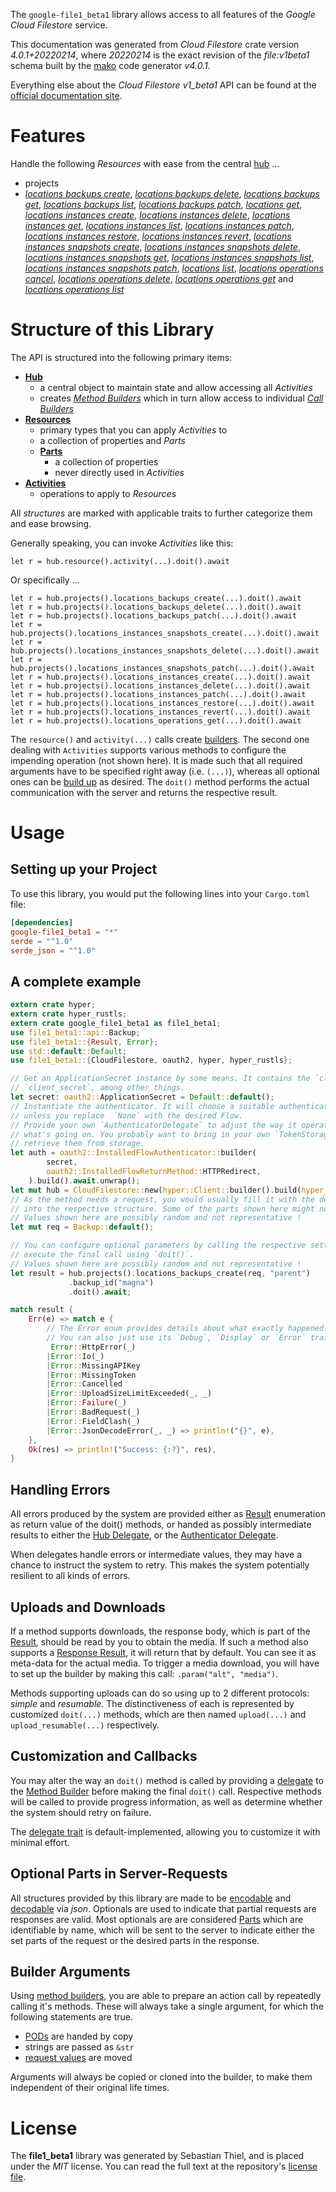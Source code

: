 <!---
DO NOT EDIT !
This file was generated automatically from 'src/generator/templates/api/README.md.mako'
DO NOT EDIT !
-->
The `google-file1_beta1` library allows access to all features of the *Google Cloud Filestore* service.

This documentation was generated from *Cloud Filestore* crate version *4.0.1+20220214*, where *20220214* is the exact revision of the *file:v1beta1* schema built by the [mako](http://www.makotemplates.org/) code generator *v4.0.1*.

Everything else about the *Cloud Filestore* *v1_beta1* API can be found at the
[official documentation site](https://cloud.google.com/filestore/).
# Features

Handle the following *Resources* with ease from the central [hub](https://docs.rs/google-file1_beta1/4.0.1+20220214/google_file1_beta1/CloudFilestore) ... 

* projects
 * [*locations backups create*](https://docs.rs/google-file1_beta1/4.0.1+20220214/google_file1_beta1/api::ProjectLocationBackupCreateCall), [*locations backups delete*](https://docs.rs/google-file1_beta1/4.0.1+20220214/google_file1_beta1/api::ProjectLocationBackupDeleteCall), [*locations backups get*](https://docs.rs/google-file1_beta1/4.0.1+20220214/google_file1_beta1/api::ProjectLocationBackupGetCall), [*locations backups list*](https://docs.rs/google-file1_beta1/4.0.1+20220214/google_file1_beta1/api::ProjectLocationBackupListCall), [*locations backups patch*](https://docs.rs/google-file1_beta1/4.0.1+20220214/google_file1_beta1/api::ProjectLocationBackupPatchCall), [*locations get*](https://docs.rs/google-file1_beta1/4.0.1+20220214/google_file1_beta1/api::ProjectLocationGetCall), [*locations instances create*](https://docs.rs/google-file1_beta1/4.0.1+20220214/google_file1_beta1/api::ProjectLocationInstanceCreateCall), [*locations instances delete*](https://docs.rs/google-file1_beta1/4.0.1+20220214/google_file1_beta1/api::ProjectLocationInstanceDeleteCall), [*locations instances get*](https://docs.rs/google-file1_beta1/4.0.1+20220214/google_file1_beta1/api::ProjectLocationInstanceGetCall), [*locations instances list*](https://docs.rs/google-file1_beta1/4.0.1+20220214/google_file1_beta1/api::ProjectLocationInstanceListCall), [*locations instances patch*](https://docs.rs/google-file1_beta1/4.0.1+20220214/google_file1_beta1/api::ProjectLocationInstancePatchCall), [*locations instances restore*](https://docs.rs/google-file1_beta1/4.0.1+20220214/google_file1_beta1/api::ProjectLocationInstanceRestoreCall), [*locations instances revert*](https://docs.rs/google-file1_beta1/4.0.1+20220214/google_file1_beta1/api::ProjectLocationInstanceRevertCall), [*locations instances snapshots create*](https://docs.rs/google-file1_beta1/4.0.1+20220214/google_file1_beta1/api::ProjectLocationInstanceSnapshotCreateCall), [*locations instances snapshots delete*](https://docs.rs/google-file1_beta1/4.0.1+20220214/google_file1_beta1/api::ProjectLocationInstanceSnapshotDeleteCall), [*locations instances snapshots get*](https://docs.rs/google-file1_beta1/4.0.1+20220214/google_file1_beta1/api::ProjectLocationInstanceSnapshotGetCall), [*locations instances snapshots list*](https://docs.rs/google-file1_beta1/4.0.1+20220214/google_file1_beta1/api::ProjectLocationInstanceSnapshotListCall), [*locations instances snapshots patch*](https://docs.rs/google-file1_beta1/4.0.1+20220214/google_file1_beta1/api::ProjectLocationInstanceSnapshotPatchCall), [*locations list*](https://docs.rs/google-file1_beta1/4.0.1+20220214/google_file1_beta1/api::ProjectLocationListCall), [*locations operations cancel*](https://docs.rs/google-file1_beta1/4.0.1+20220214/google_file1_beta1/api::ProjectLocationOperationCancelCall), [*locations operations delete*](https://docs.rs/google-file1_beta1/4.0.1+20220214/google_file1_beta1/api::ProjectLocationOperationDeleteCall), [*locations operations get*](https://docs.rs/google-file1_beta1/4.0.1+20220214/google_file1_beta1/api::ProjectLocationOperationGetCall) and [*locations operations list*](https://docs.rs/google-file1_beta1/4.0.1+20220214/google_file1_beta1/api::ProjectLocationOperationListCall)




# Structure of this Library

The API is structured into the following primary items:

* **[Hub](https://docs.rs/google-file1_beta1/4.0.1+20220214/google_file1_beta1/CloudFilestore)**
    * a central object to maintain state and allow accessing all *Activities*
    * creates [*Method Builders*](https://docs.rs/google-file1_beta1/4.0.1+20220214/google_file1_beta1/client::MethodsBuilder) which in turn
      allow access to individual [*Call Builders*](https://docs.rs/google-file1_beta1/4.0.1+20220214/google_file1_beta1/client::CallBuilder)
* **[Resources](https://docs.rs/google-file1_beta1/4.0.1+20220214/google_file1_beta1/client::Resource)**
    * primary types that you can apply *Activities* to
    * a collection of properties and *Parts*
    * **[Parts](https://docs.rs/google-file1_beta1/4.0.1+20220214/google_file1_beta1/client::Part)**
        * a collection of properties
        * never directly used in *Activities*
* **[Activities](https://docs.rs/google-file1_beta1/4.0.1+20220214/google_file1_beta1/client::CallBuilder)**
    * operations to apply to *Resources*

All *structures* are marked with applicable traits to further categorize them and ease browsing.

Generally speaking, you can invoke *Activities* like this:

```Rust,ignore
let r = hub.resource().activity(...).doit().await
```

Or specifically ...

```ignore
let r = hub.projects().locations_backups_create(...).doit().await
let r = hub.projects().locations_backups_delete(...).doit().await
let r = hub.projects().locations_backups_patch(...).doit().await
let r = hub.projects().locations_instances_snapshots_create(...).doit().await
let r = hub.projects().locations_instances_snapshots_delete(...).doit().await
let r = hub.projects().locations_instances_snapshots_patch(...).doit().await
let r = hub.projects().locations_instances_create(...).doit().await
let r = hub.projects().locations_instances_delete(...).doit().await
let r = hub.projects().locations_instances_patch(...).doit().await
let r = hub.projects().locations_instances_restore(...).doit().await
let r = hub.projects().locations_instances_revert(...).doit().await
let r = hub.projects().locations_operations_get(...).doit().await
```

The `resource()` and `activity(...)` calls create [builders][builder-pattern]. The second one dealing with `Activities` 
supports various methods to configure the impending operation (not shown here). It is made such that all required arguments have to be 
specified right away (i.e. `(...)`), whereas all optional ones can be [build up][builder-pattern] as desired.
The `doit()` method performs the actual communication with the server and returns the respective result.

# Usage

## Setting up your Project

To use this library, you would put the following lines into your `Cargo.toml` file:

```toml
[dependencies]
google-file1_beta1 = "*"
serde = "^1.0"
serde_json = "^1.0"
```

## A complete example

```Rust
extern crate hyper;
extern crate hyper_rustls;
extern crate google_file1_beta1 as file1_beta1;
use file1_beta1::api::Backup;
use file1_beta1::{Result, Error};
use std::default::Default;
use file1_beta1::{CloudFilestore, oauth2, hyper, hyper_rustls};

// Get an ApplicationSecret instance by some means. It contains the `client_id` and 
// `client_secret`, among other things.
let secret: oauth2::ApplicationSecret = Default::default();
// Instantiate the authenticator. It will choose a suitable authentication flow for you, 
// unless you replace  `None` with the desired Flow.
// Provide your own `AuthenticatorDelegate` to adjust the way it operates and get feedback about 
// what's going on. You probably want to bring in your own `TokenStorage` to persist tokens and
// retrieve them from storage.
let auth = oauth2::InstalledFlowAuthenticator::builder(
        secret,
        oauth2::InstalledFlowReturnMethod::HTTPRedirect,
    ).build().await.unwrap();
let mut hub = CloudFilestore::new(hyper::Client::builder().build(hyper_rustls::HttpsConnectorBuilder::new().with_native_roots().https_or_http().enable_http1().enable_http2().build()), auth);
// As the method needs a request, you would usually fill it with the desired information
// into the respective structure. Some of the parts shown here might not be applicable !
// Values shown here are possibly random and not representative !
let mut req = Backup::default();

// You can configure optional parameters by calling the respective setters at will, and
// execute the final call using `doit()`.
// Values shown here are possibly random and not representative !
let result = hub.projects().locations_backups_create(req, "parent")
             .backup_id("magna")
             .doit().await;

match result {
    Err(e) => match e {
        // The Error enum provides details about what exactly happened.
        // You can also just use its `Debug`, `Display` or `Error` traits
         Error::HttpError(_)
        |Error::Io(_)
        |Error::MissingAPIKey
        |Error::MissingToken
        |Error::Cancelled
        |Error::UploadSizeLimitExceeded(_, _)
        |Error::Failure(_)
        |Error::BadRequest(_)
        |Error::FieldClash(_)
        |Error::JsonDecodeError(_, _) => println!("{}", e),
    },
    Ok(res) => println!("Success: {:?}", res),
}

```
## Handling Errors

All errors produced by the system are provided either as [Result](https://docs.rs/google-file1_beta1/4.0.1+20220214/google_file1_beta1/client::Result) enumeration as return value of
the doit() methods, or handed as possibly intermediate results to either the 
[Hub Delegate](https://docs.rs/google-file1_beta1/4.0.1+20220214/google_file1_beta1/client::Delegate), or the [Authenticator Delegate](https://docs.rs/yup-oauth2/*/yup_oauth2/trait.AuthenticatorDelegate.html).

When delegates handle errors or intermediate values, they may have a chance to instruct the system to retry. This 
makes the system potentially resilient to all kinds of errors.

## Uploads and Downloads
If a method supports downloads, the response body, which is part of the [Result](https://docs.rs/google-file1_beta1/4.0.1+20220214/google_file1_beta1/client::Result), should be
read by you to obtain the media.
If such a method also supports a [Response Result](https://docs.rs/google-file1_beta1/4.0.1+20220214/google_file1_beta1/client::ResponseResult), it will return that by default.
You can see it as meta-data for the actual media. To trigger a media download, you will have to set up the builder by making
this call: `.param("alt", "media")`.

Methods supporting uploads can do so using up to 2 different protocols: 
*simple* and *resumable*. The distinctiveness of each is represented by customized 
`doit(...)` methods, which are then named `upload(...)` and `upload_resumable(...)` respectively.

## Customization and Callbacks

You may alter the way an `doit()` method is called by providing a [delegate](https://docs.rs/google-file1_beta1/4.0.1+20220214/google_file1_beta1/client::Delegate) to the 
[Method Builder](https://docs.rs/google-file1_beta1/4.0.1+20220214/google_file1_beta1/client::CallBuilder) before making the final `doit()` call. 
Respective methods will be called to provide progress information, as well as determine whether the system should 
retry on failure.

The [delegate trait](https://docs.rs/google-file1_beta1/4.0.1+20220214/google_file1_beta1/client::Delegate) is default-implemented, allowing you to customize it with minimal effort.

## Optional Parts in Server-Requests

All structures provided by this library are made to be [encodable](https://docs.rs/google-file1_beta1/4.0.1+20220214/google_file1_beta1/client::RequestValue) and 
[decodable](https://docs.rs/google-file1_beta1/4.0.1+20220214/google_file1_beta1/client::ResponseResult) via *json*. Optionals are used to indicate that partial requests are responses 
are valid.
Most optionals are are considered [Parts](https://docs.rs/google-file1_beta1/4.0.1+20220214/google_file1_beta1/client::Part) which are identifiable by name, which will be sent to 
the server to indicate either the set parts of the request or the desired parts in the response.

## Builder Arguments

Using [method builders](https://docs.rs/google-file1_beta1/4.0.1+20220214/google_file1_beta1/client::CallBuilder), you are able to prepare an action call by repeatedly calling it's methods.
These will always take a single argument, for which the following statements are true.

* [PODs][wiki-pod] are handed by copy
* strings are passed as `&str`
* [request values](https://docs.rs/google-file1_beta1/4.0.1+20220214/google_file1_beta1/client::RequestValue) are moved

Arguments will always be copied or cloned into the builder, to make them independent of their original life times.

[wiki-pod]: http://en.wikipedia.org/wiki/Plain_old_data_structure
[builder-pattern]: http://en.wikipedia.org/wiki/Builder_pattern
[google-go-api]: https://github.com/google/google-api-go-client

# License
The **file1_beta1** library was generated by Sebastian Thiel, and is placed 
under the *MIT* license.
You can read the full text at the repository's [license file][repo-license].

[repo-license]: https://github.com/Byron/google-apis-rsblob/main/LICENSE.md

